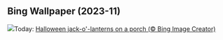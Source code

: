 ## Bing Wallpaper (2023-11)
![](https://www.bing.com/th?id=OHR.HalloweenPorchAI_EN-US0776611565_UHD.jpg&w=1000)Today: [Halloween jack-o'-lanterns on a porch (© Bing Image Creator)](https://www.bing.com/th?id=OHR.HalloweenPorchAI_EN-US0776611565_UHD.jpg)